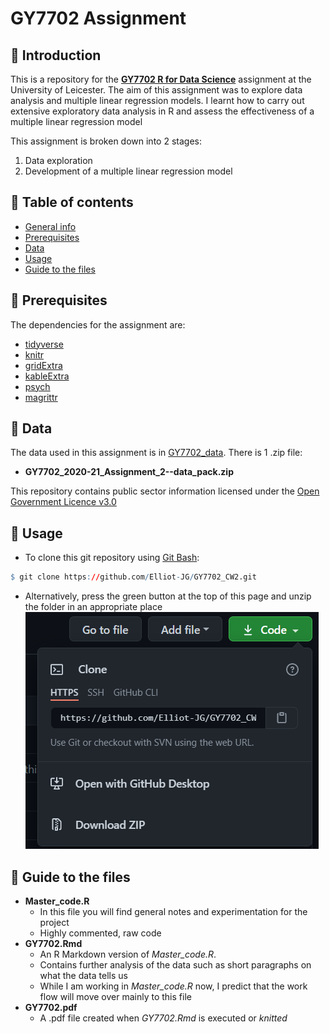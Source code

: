 # GY7702 Assignment 

## :wave: Introduction <a name="introduction"></a>
This is a repository for the [**GY7702 R for Data Science**](https://le.ac.uk/modules/2020/gy7702) assignment at the University of Leicester. 
The aim of this assignment was to explore data analysis and multiple linear regression models. I learnt how to carry out extensive exploratory data analysis in R and assess the effectiveness of a multiple linear regression model   
 

This assignment is broken down into 2 stages: 

1. Data exploration 
2. Development of a multiple linear regression model 

## :dog: Table of contents 
* [General info](#introduction)
* [Prerequisites](#prerequisites)
* [Data](#data)
* [Usage](#usage)
* [Guide to the files](#guide)

## :rose: Prerequisites <a name="prerequisites"></a>
The dependencies for the assignment are:
* [tidyverse](https://www.tidyverse.org/)
* [knitr](https://yihui.org/knitr/)
* [gridExtra](https://cran.r-project.org/web/packages/gridExtra/gridExtra.pdf)
* [kableExtra](https://haozhu233.github.io/kableExtra/)
* [psych](https://cran.r-project.org/web/packages/psych/psych.pdf)
* [magrittr](https://cran.r-project.org/web/packages/magrittr/vignettes/magrittr.html)

## :evergreen_tree: Data <a name="data"></a>
The data used in this assignment is in [GY7702_data](https://github.com/Elliot-JG/GY7702_assignment/tree/main/GY7702_data). There is 1 .zip file:
* **GY7702_2020-21_Assignment_2--data_pack.zip**

This repository contains public sector information licensed under the [Open Government Licence v3.0](http://www.nationalarchives.gov.uk/doc/open-government-licence/version/3/)

## :lemon: Usage <a name="usage"></a>
* To clone this git repository using [Git Bash](https://gitforwindows.org/):
```r
$ git clone https://github.com/Elliot-JG/GY7702_CW2.git
```
* Alternatively, press the green button at the top of this page and unzip the folder in an appropriate place  ![](https://github.com/Elliot-JG/GY7702_CW2/blob/main/Graphics/README.PNG)

## :octopus: Guide to the files <a name="guide"></a>
* **Master_code.R**  
  + In this file you will find general notes and experimentation for the project 
  + Highly commented, raw code
* **GY7702.Rmd** 
  + An R Markdown version of *Master_code.R*.
  + Contains further analysis of the data such as short paragraphs on what the data tells us  
  + While I am working in *Master_code.R* now, I predict that the work flow will move over mainly to this file 
* **GY7702.pdf**
  + A .pdf file created when *GY7702.Rmd* is executed or *knitted*


